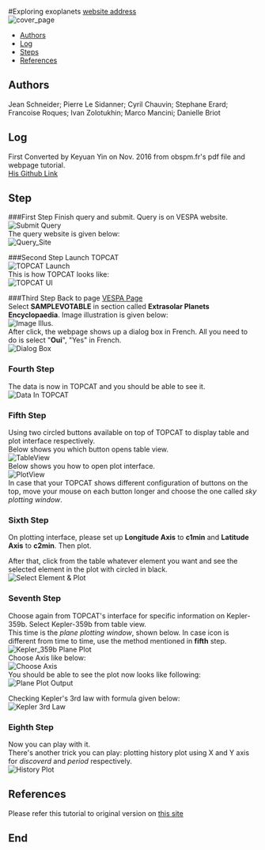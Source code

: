 #Exploring exoplanets
[website address](http://exoplanet.eu)  
![cover_page](https://raw.githubusercontent.com/megadiesel705/tutorials/master/Exploring-Exoplanets/img/1_Cover_Image.png)

* [Authors](#Authors)
* [Log](#Log)
* [Steps](#Steps)
* [References](#References)

<h2 id="Authors">Authors</h2>


Jean Schneider; Pierre Le Sidanner; Cyril Chauvin; Stephane Erard; Francoise Roques; Ivan Zolotukhin; Marco Mancini; Danielle Briot  

<h2 id="Log">Log</h2>


First Converted by Keyuan Yin on Nov. 2016 from obspm.fr's pdf file and webpage tutorial.  
[His Github Link](https://github.com/megadiesel705)

<h2 id="Steps">Step</h2>


###First Step
Finish query and submit. Query is on VESPA website.  
![Submit Query](https://raw.githubusercontent.com/megadiesel705/tutorials/master/Exploring-Exoplanets/img/2_Query_Preparing.png)  
The query website is given below:  
![Query_Site](https://raw.githubusercontent.com/megadiesel705/tutorials/master/Exploring-Exoplanets/img/2_Query_Address.png)  

###Second Step
Launch TOPCAT  
![TOPCAT Launch](https://raw.githubusercontent.com/megadiesel705/tutorials/master/Exploring-Exoplanets/img/3_Start_Top_Cat.png)  
This is how TOPCAT looks like:  
![TOPCAT UI](https://raw.githubusercontent.com/megadiesel705/tutorials/master/Exploring-Exoplanets/img/4_TOPCAT.png)  

###Third Step
Back to page [VESPA Page](http://voparis-europlanet-new.obspm.fr/planetary/data/epn/query/submit/all/)  
Select **SAMPLEVOTABLE** in section called **Extrasolar Planets Encyclopaedia**. Image illustration is given below:  
![Image Illus.](https://raw.githubusercontent.com/megadiesel705/tutorials/master/Exploring-Exoplanets/img/4_SAMPVOTABLE.png)  
After click, the webpage shows up a dialog box in French. All you need to do is select "**Oui**", "Yes" in French.   
![Dialog Box](https://raw.githubusercontent.com/megadiesel705/tutorials/master/Exploring-Exoplanets/img/5_Oui_Yes.png)

### Fourth Step
The data is now in TOPCAT and you should be able to see it.  
![Data In TOPCAT](https://raw.githubusercontent.com/megadiesel705/tutorials/master/Exploring-Exoplanets/img/5_Data_In_TOPCAT.png)  

### Fifth Step
Using two circled buttons available on top of TOPCAT to display table and plot interface respectively.  
Below shows you which button opens table view.  
![TableView](https://raw.githubusercontent.com/megadiesel705/tutorials/master/Exploring-Exoplanets/img/5_TableView.png)  
Below shows you how to open plot interface.  
![PlotView](https://raw.githubusercontent.com/megadiesel705/tutorials/master/Exploring-Exoplanets/img/5_PlotView.png)  
In case that your TOPCAT shows different configuration of buttons on the top, move your mouse on each button longer and choose the one called *sky plotting window*.   

### Sixth Step
On plotting interface, please set up **Longitude Axis** to **c1min** and **Latitude Axis** to **c2min**. Then plot.   

After that, click from the table whatever element you want and see the selected element in the plot with circled in black.  
![Select Element & Plot](https://raw.githubusercontent.com/megadiesel705/tutorials/master/Exploring-Exoplanets/img/6_Select_Element_Plot.png)

### Seventh Step
Choose again from TOPCAT's interface for specific information on Kepler-359b. Select Kepler-359b from table view.    
This time is the *plane plotting window*, shown below. In case icon is different from time to time, use the method mentioned in **fifth** step.  
![Kepler_359b Plane Plot](https://raw.githubusercontent.com/megadiesel705/tutorials/master/Exploring-Exoplanets/img/7_Plane_Plot.png)  
Choose Axis like below:  
![Choose Axis](https://raw.githubusercontent.com/megadiesel705/tutorials/master/Exploring-Exoplanets/img/7_X_Y_Axis_Select.png)  
You should be able to see the plot now looks like following:  
![Plane Plot Output](https://raw.githubusercontent.com/megadiesel705/tutorials/master/Exploring-Exoplanets/img/7_plane_Plot_outcome.png)  

Checking Kepler's 3rd law with formula given below:  
![Kepler 3rd Law](https://raw.githubusercontent.com/megadiesel705/tutorials/master/Exploring-Exoplanets/img/7_Kepler_3_law.png)  

### Eighth Step
Now you can play with it.  
There's another trick you can play: plotting history plot using X and Y axis for *discoverd* and *period* respectively.   
![History Plot](https://raw.githubusercontent.com/megadiesel705/tutorials/master/Exploring-Exoplanets/img/8_History_Plot.png)

<h2 id="References">References</h2> 

   
Please refer this tutorial to original version on [this site](http://typhon.obspm.fr/VESPA-tutorials/)



<h2 id="End">End</h2>


